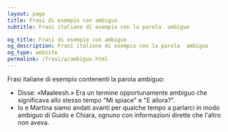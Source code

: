 ```yaml
---
layout: page
title: Frasi di esempio con ambiguo 
subtitle: Frasi italiane di esempio con la parola  ambiguo

og_title: Frasi di esempio con ambiguo 
og_description: Frasi italiane di esempio con la parola  ambiguo
og_type: website
permalink: /frasi/a/ambiguo.html
---
```


Frasi italiane di esempio contenenti la parola ambiguo:


- Disse: «Maaleesh.» Era un termine opportunamente ambiguo che significava allo stesso tempo "Mi spiace" e "E allora?".
- Io e Martina siamo andati avanti per qualche tempo a parlarci in modo ambiguo di Guido e Chiara, ognuno con informazioni dirette che l'altro non aveva.
